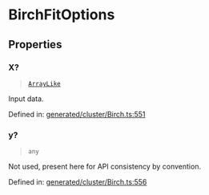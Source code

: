 # BirchFitOptions

## Properties

### X?

> [`ArrayLike`](../types/ArrayLike.md)

Input data.

Defined in:  [generated/cluster/Birch.ts:551](https://github.com/transitive-bullshit/scikit-learn-ts/blob/b59c1ff/packages/sklearn/src/generated/cluster/Birch.ts#L551)

### y?

> `any`

Not used, present here for API consistency by convention.

Defined in:  [generated/cluster/Birch.ts:556](https://github.com/transitive-bullshit/scikit-learn-ts/blob/b59c1ff/packages/sklearn/src/generated/cluster/Birch.ts#L556)
